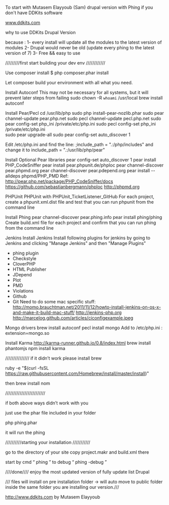 
To start with Mutasem Elayyoub (Sam) drupal version with Phing if you don't have DDKits software

www.ddkits.com


why to use DDKits Drupal Version

because : 
1- every install will update all the modules to the latest version of modules
2- Drupal would never be old (update every phing to the latest version of 7)
3- Free && easy to use




/////////first start building your dev env ////////////

Use composer install 
 $ php composer.phar install

Let composer build your environment with all what you need.


Install Autoconf
This may not be necessary for all systems, but it will prevent later steps from failing
sudo chown -R `whoami` /usr/local
brew install autoconf

Install Pear/Pecl
cd /usr/lib/php
sudo php install-pear-nozlib.phar
sudo pear channel-update pear.php.net
sudo pecl channel-update pecl.php.net
sudo pear config-set php_ini /private/etc/php.ini
sudo pecl config-set php_ini /private/etc/php.ini  
sudo pear upgrade-all
sudo pear config-set auto_discover 1

Edit /etc/php.ini and find the line:
;include_path = ".:/php/includes"
and change it to
include_path = ".:/usr/lib/php/pear"

Install Optional Pear libraries
pear config-set auto_discover 1
pear install PHP_CodeSniffer
pear install pear.phpunit.de/phploc
pear channel-discover pear.phpmd.org
pear channel-discover pear.pdepend.org
pear install --alldeps phpmd/PHP_PMD
Ref: http://pear.php.net/package/PHP_CodeSniffer/docs
https://github.com/sebastianbergmann/phploc
http://phpmd.org

PHPUnit
PHPUnit with PHPUnit_TicketListener_GitHub For each project, create a phpunit.xml.dist file and test that you can run phpunit from the command line

Install Phing
pear channel-discover pear.phing.info
pear install phing/phing
Create build.xml file for each project and confirm that you can run phing from the command line

Jenkins
Install Jenkins
Install following plugins for jenkins by going to Jenkins and clicking "Manage Jenkins" and then "Manage Plugins"
* phing plugin
* Checkstyle
* CloverPHP
* HTML Publisher
* JDepend
* Plot
* PMD
* Violations
* Github
* Git
Need to do some mac specific stuff: http://momo.brauchtman.net/2011/11/12/howto-install-jenkins-on-os-x-and-make-it-build-mac-stuff/ http://jenkins-php.org http://marcelog.github.com/articles/ciconfigexample.jpeg

Mongo drivers
brew install autoconf
pecl install mongo
Add to /etc/php.ini : extension=mongo.so

Install Karma http://karma-runner.github.io/0.8/index.html
brew install phantomjs
npm install karma


///////////////
if it didn’t work please install brew 

ruby -e "$(curl -fsSL https://raw.githubusercontent.com/Homebrew/install/master/install)"

then 
brew install nom



/////////////////////////


if both above ways didn’t work with you 

just use the phar file included in your folder 

php phing.phar

it will run the phing



//////////starting your installation ///////////

go to the directory of your site 
copy project.makr and build.xml there

start by cmd “ phing ” to debug “ phing -debug ”


////done////
enjoy the most updated version of fully update list Drupal 

/// files will install on pre installation folder -> will auto move to public folder inside the same folder you are installing our version.///


http://www.ddkits.com by Mutasem Elayyoub